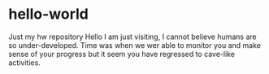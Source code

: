 # hello-world
Just my hw repository
Hello I am just visiting, I cannot believe humans are so under-developed.
Time was when we wer able to monitor you and make sense of your progress but it seem you have regressed to cave-like activities.

